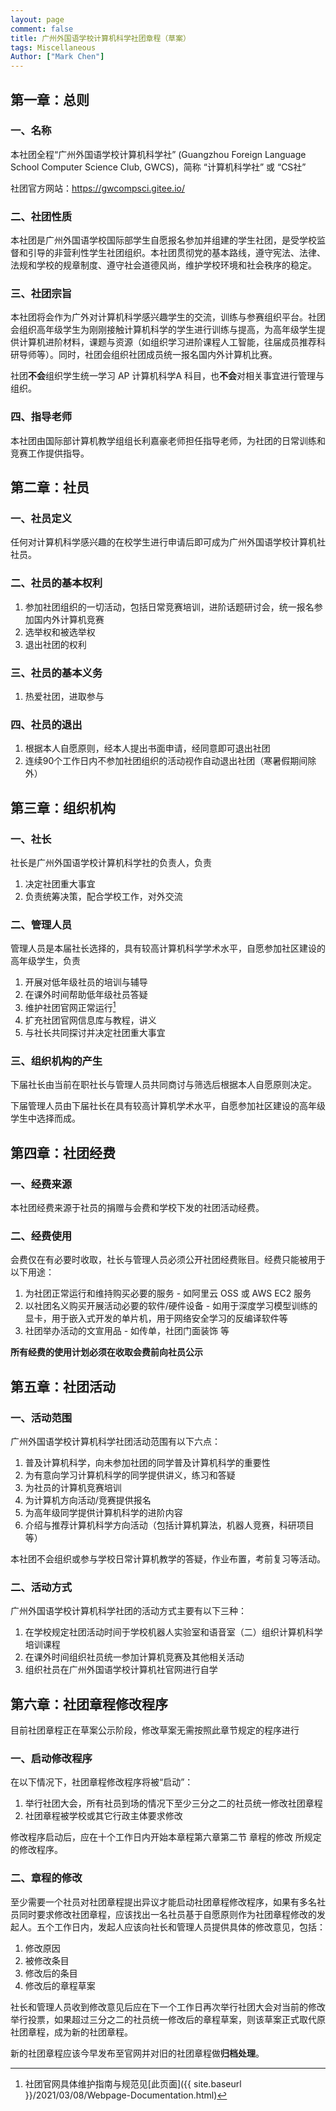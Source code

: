```yaml
---
layout: page
comment: false
title: 广州外国语学校计算机科学社团章程（草案）
tags: Miscellaneous
Author: ["Mark Chen"]
---
```


## 第一章：总则

### 一、名称

本社团全程“广州外国语学校计算机科学社”  (Guangzhou Foreign Language School Computer Science Club, GWCS)，简称 “计算机科学社” 或 “CS社”

社团官方网站：https://gwcompsci.gitee.io/

### 二、社团性质

本社团是广州外国语学校国际部学生自愿报名参加并组建的学生社团，是受学校监督和引导的非营利性学生社团组织。本社团贯彻党的基本路线，遵守宪法、法律、法规和学校的规章制度、遵守社会道德风尚，维护学校环境和社会秩序的稳定。

### 三、社团宗旨

本社团将会作为广外对计算机科学感兴趣学生的交流，训练与参赛组织平台。社团会组织高年级学生为刚刚接触计算机科学的学生进行训练与提高，为高年级学生提供计算机进阶材料，课题与资源（如组织学习进阶课程人工智能，往届成员推荐科研导师等）。同时，社团会组织社团成员统一报名国内外计算机比赛。

社团**不会**组织学生统一学习 AP 计算机科学A 科目，也**不会**对相关事宜进行管理与组织。

### 四、指导老师

本社团由国际部计算机教学组组长利嘉豪老师担任指导老师，为社团的日常训练和竞赛工作提供指导。

## 第二章：社员

### 一、社员定义

任何对计算机科学感兴趣的在校学生进行申请后即可成为广州外国语学校计算机社社员。

### 二、社员的基本权利

1. 参加社团组织的一切活动，包括日常竞赛培训，进阶话题研讨会，统一报名参加国内外计算机竞赛
2. 选举权和被选举权
3. 退出社团的权利

### 三、社员的基本义务

1. 热爱社团，进取参与

### 四、社员的退出

1. 根据本人自愿原则，经本人提出书面申请，经同意即可退出社团
2. 连续90个工作日内不参加社团组织的活动视作自动退出社团（寒暑假期间除外）

## 第三章：组织机构

### 一、社长

社长是广州外国语学校计算机科学社的负责人，负责

1. 决定社团重大事宜
2. 负责统筹决策，配合学校工作，对外交流

### 二、管理人员

管理人员是本届社长选择的，具有较高计算机科学学术水平，自愿参加社区建设的高年级学生，负责

1. 开展对低年级社员的培训与辅导
2. 在课外时间帮助低年级社员答疑
3. 维护社团官网正常运行[^1] 
4. 扩充社团官网信息库与教程，讲义
5. 与社长共同探讨并决定社团重大事宜

### 三、组织机构的产生

下届社长由当前在职社长与管理人员共同商讨与筛选后根据本人自愿原则决定。

下届管理人员由下届社长在具有较高计算机学术水平，自愿参加社区建设的高年级学生中选择而成。

## 第四章：社团经费

### 一、经费来源

本社团经费来源于社员的捐赠与会费和学校下发的社团活动经费。

### 二、经费使用

会费仅在有必要时收取，社长与管理人员必须公开社团经费账目。经费只能被用于以下用途：

1. 为社团正常运行和维持购买必要的服务 - 如阿里云 OSS 或 AWS EC2 服务
2. 以社团名义购买开展活动必要的软件/硬件设备 - 如用于深度学习模型训练的显卡，用于嵌入式开发的单片机，用于网络安全学习的反编译软件等
3. 社团举办活动的文宣用品 - 如传单，社团门面装饰 等

<div class="error">
<strong>所有经费的使用计划必须在收取会费前向社员公示</strong>
</div>



## 第五章：社团活动

### 一、活动范围

广州外国语学校计算机科学社团活动范围有以下六点：

1. 普及计算机科学，向未参加社团的同学普及计算机科学的重要性
2. 为有意向学习计算机科学的同学提供讲义，练习和答疑
3. 为社员的计算机竞赛培训
4. 为计算机方向活动/竞赛提供报名
5. 为高年级同学提供计算机科学的进阶内容
6. 介绍与推荐计算机科学方向活动（包括计算机算法，机器人竞赛，科研项目等）

本社团不会组织或参与学校日常计算机教学的答疑，作业布置，考前复习等活动。

### 二、活动方式

广州外国语学校计算机科学社团的活动方式主要有以下三种：

1. 在学校规定社团活动时间于学校机器人实验室和语音室（二）组织计算机科学培训课程
2. 在课外时间组织社员统一参加计算机竞赛及其他相关活动
3. 组织社员在广州外国语学校计算机社官网进行自学

## 第六章：社团章程修改程序

<div class="notification">
目前社团章程正在草案公示阶段，修改草案无需按照此章节规定的程序进行
</div>

### 一、启动修改程序

在以下情况下，社团章程修改程序将被“启动”：

1. 举行社团大会，所有社员到场的情况下至少三分之二的社员统一修改社团章程
2. 社团章程被学校或其它行政主体要求修改

修改程序启动后，应在十个工作日内开始本章程第六章第二节 章程的修改 所规定的修改程序。

### 二、章程的修改

至少需要一个社员对社团章程提出异议才能启动社团章程修改程序，如果有多名社员同时要求修改社团章程，应该找出一名社员基于自愿原则作为社团章程修改的发起人。五个工作日内，发起人应该向社长和管理人员提供具体的修改意见，包括：

1. 修改原因
2. 被修改条目
3. 修改后的条目
4. 修改后的章程草案

社长和管理人员收到修改意见后应在下一个工作日再次举行社团大会对当前的修改举行投票，如果超过三分之二的社员统一修改后的章程草案，则该草案正式取代原社团章程，成为新的社团章程。

新的社团章程应该今早发布至官网并对旧的社团章程做**归档处理**。

[^1]: 社团官网具体维护指南与规范见[此页面]({{ site.baseurl }}/2021/03/08/Webpage-Documentation.html)


